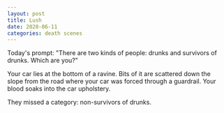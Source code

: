 ```yaml
---
layout: post
title: Lush
date: 2020-06-11
categories: death scenes
---
```

Today's prompt: "There are two kinds of people: drunks and survivors of drunks. Which are you?"

Your car lies at the bottom of a ravine. Bits of it are scattered down the slope from the road where your car was forced through a guardrail. Your blood soaks into the car upholstery.

They missed a category: non-survivors of drunks.
